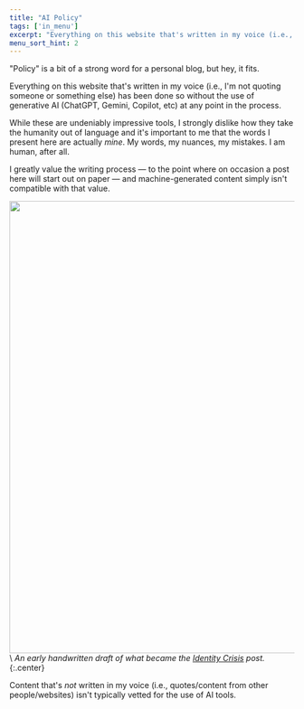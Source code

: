```yaml
---
title: "AI Policy"
tags: ['in_menu']
excerpt: "Everything on this website that's written in my voice (i.e., I'm not quoting someone or something else) has been done so without the use of generative AI (ChatGPT, Gemini, Copilot, etc) at any point in the process."
menu_sort_hint: 2
---
```


"Policy" is a bit of a strong word for a personal blog, but hey, it fits.

Everything on this website that's written in my voice (i.e., I'm not quoting someone or something else) has been done so without the use of generative AI (ChatGPT, Gemini, Copilot, etc) at any point in the process.

While these are undeniably impressive tools, I strongly dislike how they take the humanity out of language and it's important to me that the words I present here are actually *mine*. My words, my nuances, my mistakes. I am human, after all.

I greatly value the writing process — to the point where on occasion a post here will start out on paper — and machine-generated content simply isn't compatible with that value.

<img src="/pictures/about/paper-draft.jpg" width="800" /> \\
*An early handwritten draft of what became the [Identity Crisis](/blog/2023/01/identity-crisis/) post.*
{:.center}

Content that's *not* written in my voice (i.e., quotes/content from other people/websites) isn't typically vetted for the use of AI tools.

